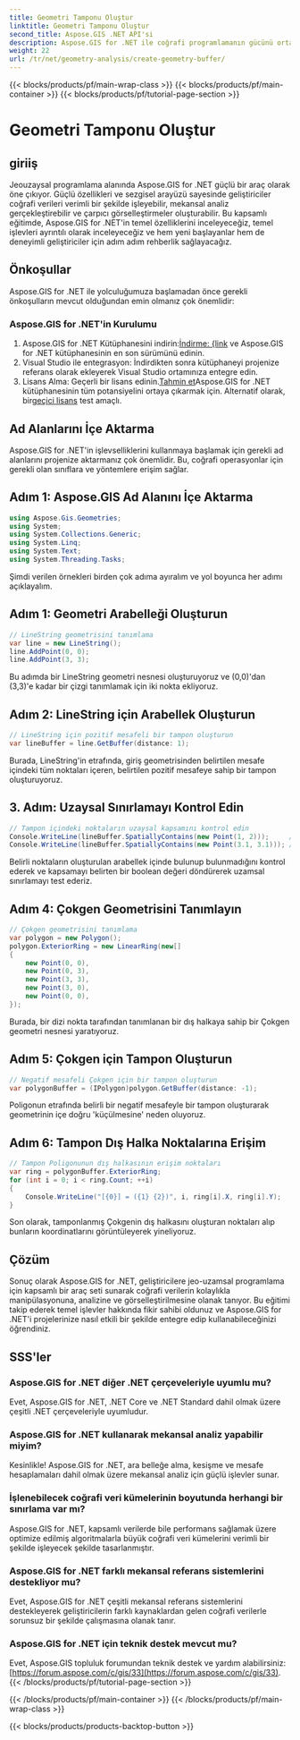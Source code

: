 ```yaml
---
title: Geometri Tamponu Oluştur
linktitle: Geometri Tamponu Oluştur
second_title: Aspose.GIS .NET API'si
description: Aspose.GIS for .NET ile coğrafi programlamanın gücünü ortaya çıkarın. Uzamsal analiz gerçekleştirin, verileri görselleştirin ve daha fazlasını kolaylıkla gerçekleştirin.
weight: 22
url: /tr/net/geometry-analysis/create-geometry-buffer/
---
```


{{< blocks/products/pf/main-wrap-class >}}
{{< blocks/products/pf/main-container >}}
{{< blocks/products/pf/tutorial-page-section >}}

# Geometri Tamponu Oluştur

## giriiş
Jeouzaysal programlama alanında Aspose.GIS for .NET güçlü bir araç olarak öne çıkıyor. Güçlü özellikleri ve sezgisel arayüzü sayesinde geliştiriciler coğrafi verileri verimli bir şekilde işleyebilir, mekansal analiz gerçekleştirebilir ve çarpıcı görselleştirmeler oluşturabilir. Bu kapsamlı eğitimde, Aspose.GIS for .NET'in temel özelliklerini inceleyeceğiz, temel işlevleri ayrıntılı olarak inceleyeceğiz ve hem yeni başlayanlar hem de deneyimli geliştiriciler için adım adım rehberlik sağlayacağız.
## Önkoşullar
Aspose.GIS for .NET ile yolculuğumuza başlamadan önce gerekli önkoşulların mevcut olduğundan emin olmanız çok önemlidir:
### Aspose.GIS for .NET'in Kurulumu
1.  Aspose.GIS for .NET Kütüphanesini indirin:[İndirme: {link](https://releases.aspose.com/gis/net/) ve Aspose.GIS for .NET kütüphanesinin en son sürümünü edinin.
2. Visual Studio ile entegrasyon: İndirdikten sonra kütüphaneyi projenize referans olarak ekleyerek Visual Studio ortamınıza entegre edin.
3.  Lisans Alma: Geçerli bir lisans edinin.[Tahmin et](https://purchase.aspose.com/buy)Aspose.GIS for .NET kütüphanesinin tüm potansiyelini ortaya çıkarmak için. Alternatif olarak, bir[geçici lisans](https://purchase.aspose.com/temporary-license/) test amaçlı.

## Ad Alanlarını İçe Aktarma
Aspose.GIS for .NET'in işlevselliklerini kullanmaya başlamak için gerekli ad alanlarını projenize aktarmanız çok önemlidir. Bu, coğrafi operasyonlar için gerekli olan sınıflara ve yöntemlere erişim sağlar.
## Adım 1: Aspose.GIS Ad Alanını İçe Aktarma
```csharp
using Aspose.Gis.Geometries;
using System;
using System.Collections.Generic;
using System.Linq;
using System.Text;
using System.Threading.Tasks;
```

Şimdi verilen örnekleri birden çok adıma ayıralım ve yol boyunca her adımı açıklayalım.
## Adım 1: Geometri Arabelleği Oluşturun
```csharp
// LineString geometrisini tanımlama
var line = new LineString();
line.AddPoint(0, 0);
line.AddPoint(3, 3);
```
Bu adımda bir LineString geometri nesnesi oluşturuyoruz ve (0,0)'dan (3,3)'e kadar bir çizgi tanımlamak için iki nokta ekliyoruz.
## Adım 2: LineString için Arabellek Oluşturun
```csharp
// LineString için pozitif mesafeli bir tampon oluşturun
var lineBuffer = line.GetBuffer(distance: 1);
```
Burada, LineString'in etrafında, giriş geometrisinden belirtilen mesafe içindeki tüm noktaları içeren, belirtilen pozitif mesafeye sahip bir tampon oluşturuyoruz.
## 3. Adım: Uzaysal Sınırlamayı Kontrol Edin
```csharp
// Tampon içindeki noktaların uzaysal kapsamını kontrol edin
Console.WriteLine(lineBuffer.SpatiallyContains(new Point(1, 2)));     // Doğru
Console.WriteLine(lineBuffer.SpatiallyContains(new Point(3.1, 3.1))); // Doğru
```
Belirli noktaların oluşturulan arabellek içinde bulunup bulunmadığını kontrol ederek ve kapsamayı belirten bir boolean değeri döndürerek uzamsal sınırlamayı test ederiz.
## Adım 4: Çokgen Geometrisini Tanımlayın
```csharp
// Çokgen geometrisini tanımlama
var polygon = new Polygon();
polygon.ExteriorRing = new LinearRing(new[]
{
    new Point(0, 0),
    new Point(0, 3),
    new Point(3, 3),
    new Point(3, 0),
    new Point(0, 0),
});
```
Burada, bir dizi nokta tarafından tanımlanan bir dış halkaya sahip bir Çokgen geometri nesnesi yaratıyoruz.
## Adım 5: Çokgen için Tampon Oluşturun
```csharp
// Negatif mesafeli Çokgen için bir tampon oluşturun
var polygonBuffer = (IPolygon)polygon.GetBuffer(distance: -1);
```
Poligonun etrafında belirli bir negatif mesafeyle bir tampon oluşturarak geometrinin içe doğru 'küçülmesine' neden oluyoruz.
## Adım 6: Tampon Dış Halka Noktalarına Erişim
```csharp
// Tampon Poligonunun dış halkasının erişim noktaları
var ring = polygonBuffer.ExteriorRing;
for (int i = 0; i < ring.Count; ++i)
{
    Console.WriteLine("[{0}] = ({1} {2})", i, ring[i].X, ring[i].Y);
}
```
Son olarak, tamponlanmış Çokgenin dış halkasını oluşturan noktaları alıp bunların koordinatlarını görüntüleyerek yineliyoruz.

## Çözüm
Sonuç olarak Aspose.GIS for .NET, geliştiricilere jeo-uzamsal programlama için kapsamlı bir araç seti sunarak coğrafi verilerin kolaylıkla manipülasyonuna, analizine ve görselleştirilmesine olanak tanıyor. Bu eğitimi takip ederek temel işlevler hakkında fikir sahibi oldunuz ve Aspose.GIS for .NET'i projelerinize nasıl etkili bir şekilde entegre edip kullanabileceğinizi öğrendiniz.
## SSS'ler
### Aspose.GIS for .NET diğer .NET çerçeveleriyle uyumlu mu?
Evet, Aspose.GIS for .NET, .NET Core ve .NET Standard dahil olmak üzere çeşitli .NET çerçeveleriyle uyumludur.
### Aspose.GIS for .NET kullanarak mekansal analiz yapabilir miyim?
Kesinlikle! Aspose.GIS for .NET, ara belleğe alma, kesişme ve mesafe hesaplamaları dahil olmak üzere mekansal analiz için güçlü işlevler sunar.
### İşlenebilecek coğrafi veri kümelerinin boyutunda herhangi bir sınırlama var mı?
Aspose.GIS for .NET, kapsamlı verilerde bile performans sağlamak üzere optimize edilmiş algoritmalarla büyük coğrafi veri kümelerini verimli bir şekilde işleyecek şekilde tasarlanmıştır.
### Aspose.GIS for .NET farklı mekansal referans sistemlerini destekliyor mu?
Evet, Aspose.GIS for .NET çeşitli mekansal referans sistemlerini destekleyerek geliştiricilerin farklı kaynaklardan gelen coğrafi verilerle sorunsuz bir şekilde çalışmasına olanak tanır.
### Aspose.GIS for .NET için teknik destek mevcut mu?
 Evet, Aspose.GIS topluluk forumundan teknik destek ve yardım alabilirsiniz:[https://forum.aspose.com/c/gis/33](https://forum.aspose.com/c/gis/33).
{{< /blocks/products/pf/tutorial-page-section >}}

{{< /blocks/products/pf/main-container >}}
{{< /blocks/products/pf/main-wrap-class >}}

{{< blocks/products/products-backtop-button >}}
